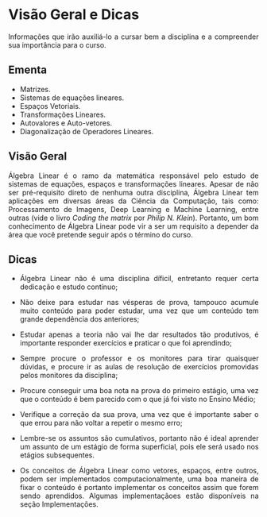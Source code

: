 # Visão Geral e Dicas
<p style='text-align: justify;'>
Informações que irão auxiliá-lo a cursar bem a disciplina e a compreender sua importância para o curso. </p>

## Ementa

- Matrizes.
- Sistemas de equações lineares.
- Espaços Vetoriais.
- Transformações Lineares.
- Autovalores e Auto-vetores.
- Diagonalização de Operadores Lineares.

## Visão Geral
<p style='text-align: justify;'>
Álgebra Linear é o ramo da matemática responsável pelo estudo de sistemas de equações, espaços e transformações lineares. Apesar de não ser pré-requisito direto de nenhuma outra disciplina, Álgebra Linear tem aplicações em diversas áreas da Ciência da Computação, tais como: Processamento de Imagens, Deep Learning e Machine Learning, entre outras (vide o livro <i>Coding the matrix</i> por <i>Philip N. Klein</i>). Portanto, um bom conhecimento de Álgebra Linear pode vir a ser um requisito a depender da área que você pretende seguir após o término do curso. </p>

## Dicas

- <p style='text-align: justify;'> Álgebra Linear não é uma disciplina díficil, entretanto requer certa dedicação e estudo contínuo; </p>
- <p style='text-align: justify;'> Não deixe para estudar nas vésperas de prova, tampouco acumule muito conteúdo para poder estudar, uma vez que um conteúdo tem grande dependência dos anteriores; </p>
- <p style='text-align: justify;'> Estudar apenas a teoria não vai lhe dar resultados tão produtivos, é importante responder exercícios e praticar o que foi aprendindo; </p>
- <p style='text-align: justify;'> Sempre procure o professor e os monitores para tirar quaisquer dúvidas, e procure ir as aulas de resolução de exercícios promovidas pelos monitores da disciplina; </p>
- <p style='text-align: justify;'> Procure conseguir uma boa nota na prova do primeiro estágio, uma vez que o conteúdo é bem parecido com o que já foi visto no Ensino Médio; </p>
- <p style='text-align: justify;'> Verifique a correção da sua prova, uma vez que é importante saber o que errou para não voltar a repetir o mesmo erro; </p>
- <p style='text-align: justify;'> Lembre-se os assuntos são cumulativos, portanto não é ideal aprender um assunto de um estágio de forma superficial, pois ele será usado nos etágios subsequentes. </p>
- <p style='text-align: justify;'> Os conceitos de Álgebra Linear como vetores, espaços, entre outros, podem ser implementados computacionalmente, uma boa maneira de fixar o conteúdo é portanto implementar os conceitos assim que forem sendo aprendidos. Algumas implementaçãoes estão disponíveis na seção <a link="implementacoes">Implementações</a>. </p>